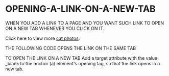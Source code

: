 # OPENING-A-LINK-ON-A-NEW-TAB
WHEN YOU ADD A LINK TO A PAGE AND YOU WANT SUCH LINK TO OPEN ON A NEW TAB WHENEVER YOU CLICK ON IT.

  <p>Click here to view more <a href="https://freecatphotoapp.com">cat photos</a>.</p>
  THE FOLLOWING CODE OPENS THE LINK ON THE SAME TAB

TO  OPEN THE LINK ON A NEW TAB
Add a target attribute with the value _blank to the anchor (a) element's opening tag, so that the link opens in a new tab.
